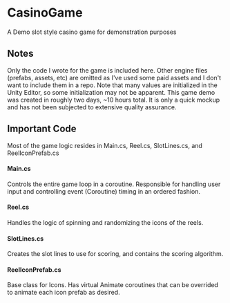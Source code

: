 # CasinoGame
 A Demo slot style casino game for demonstration purposes

## Notes
Only the code I wrote for the game is included here. Other engine files (prefabs, assets, etc) are omitted as I've used some paid assets and I don't want to include them in a repo.
Note that many values are initialized in the Unity Editor, so some initialization may not be apparent.
This game demo was created in roughly two days, ~10 hours total. It is only a quick mockup and has not been subjected to extensive quality assurance.

 ## Important Code
 Most of the game logic resides in Main.cs, Reel.cs, SlotLines.cs, and ReelIconPrefab.cs
 #### Main.cs
 Controls the entire game loop in a coroutine. Responsible for handling user input and controlling event (Coroutine) timing in an ordered fashion.
 #### Reel.cs
 Handles the logic of spinning and randomizing the icons of the reels.
 #### SlotLines.cs
 Creates the slot lines to use for scoring, and contains the scoring algorithm.
 #### ReelIconPrefab.cs
 Base class for Icons. Has virtual Animate coroutines that can be overrided to animate each icon prefab as desired.

